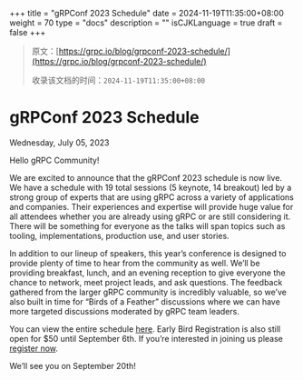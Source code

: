 +++
title = "gRPConf 2023 Schedule"
date = 2024-11-19T11:35:00+08:00
weight = 70
type = "docs"
description = ""
isCJKLanguage = true
draft = false
+++

> 原文：[https://grpc.io/blog/grpconf-2023-schedule/](https://grpc.io/blog/grpconf-2023-schedule/)
>
> 收录该文档的时间：`2024-11-19T11:35:00+08:00`

# gRPConf 2023 Schedule

Wednesday, July 05, 2023



Hello gRPC Community!

We are excited to announce that the gRPConf 2023 schedule is now live. We have a schedule with 19 total sessions (5 keynote, 14 breakout) led by a strong group of experts that are using gRPC across a variety of applications and companies. Their experiences and expertise will provide huge value for all attendees whether you are already using gRPC or are still considering it. There will be something for everyone as the talks will span topics such as tooling, implementations, production use, and user stories.

In addition to our lineup of speakers, this year’s conference is designed to provide plenty of time to hear from the community as well. We’ll be providing breakfast, lunch, and an evening reception to give everyone the chance to network, meet project leads, and ask questions. The feedback gathered from the larger gRPC community is incredibly valuable, so we’ve also built in time for “Birds of a Feather” discussions where we can have more targeted discussions moderated by gRPC team leaders.

You can view the entire schedule [here](https://events.linuxfoundation.org/grpc-conf/program/schedule/). Early Bird Registration is also still open for $50 until September 6th. If you’re interested in joining us please [register now](https://events.linuxfoundation.org/grpc-conf/register/).

We’ll see you on September 20th!
